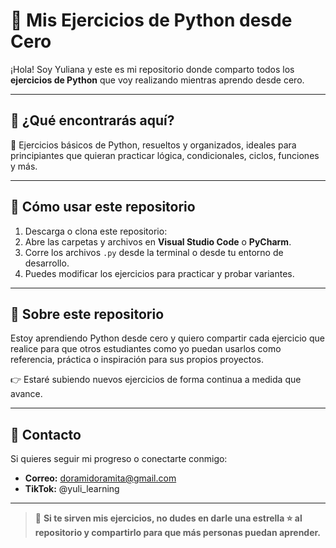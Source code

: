 # 🐍 Mis Ejercicios de Python desde Cero

¡Hola! Soy  Yuliana y este es mi repositorio donde comparto todos los **ejercicios de Python** que voy realizando mientras aprendo desde cero.

---

## 🐰 ¿Qué encontrarás aquí?

📁 Ejercicios básicos de Python, resueltos y organizados, ideales para principiantes que quieran practicar lógica, condicionales, ciclos, funciones y más.

---

## 🐰 Cómo usar este repositorio

1. Descarga o clona este repositorio:
2. Abre las carpetas y archivos en **Visual Studio Code** o **PyCharm**.
3. Corre los archivos `.py` desde la terminal o desde tu entorno de desarrollo.
4. Puedes modificar los ejercicios para practicar y probar variantes.

---

## 🐰 Sobre este repositorio

Estoy aprendiendo Python desde cero y quiero compartir cada ejercicio que realice para que otros estudiantes como yo puedan usarlos como referencia, práctica o inspiración para sus propios proyectos.

👉 Estaré subiendo nuevos ejercicios de forma continua a medida que avance.

---

## 🐰 Contacto

Si quieres seguir mi progreso o conectarte conmigo:

- **Correo:** doramidoramita@gmail.com
- **TikTok:** @yuli_learning

---

> 🐰 **Si te sirven mis ejercicios, no dudes en darle una estrella ⭐ al repositorio y compartirlo para que más personas puedan aprender.**
